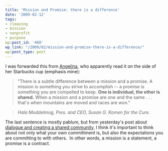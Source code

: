 ```yaml
---
title: 'Mission and Promise: there is a difference'
date: '2009-02-12'
tags:
- cleaving
- mission
- nonprofit
- purpose
wp:post_id: '468'
wp_link: "/2009/02/mission-and-promise-there-is-a-difference/"
wp:post_type: post
---
```


I was forwarded this from [Angelina](http://alinapazwrites.blogspot.com/), who apparently read it on the side of her Starbucks cup (emphasis mine):

>

> "There is a subtle difference between a mission and a promise. A mission is something you strive to accomplish -- a promise is something you are compelled to keep. **One is individual, the other is shared.** When a mission and a promise are one and the same . . . that's when mountains are moved and races are won."

> _Hala Moddelmog,
Pres. and CEO,
Susan G. Komen for the Cure._

The last sentence is mostly pablum, but from yesterday's post about [dialogue and creating a shared community](http://www.island94.org/2009/02/online-fundraising-please-do-it-right/), I think it's important to think about not only what your own committment is, but also the expectations you are committing to with others.  In other words, a mission is a statement, a promise is a contract.
